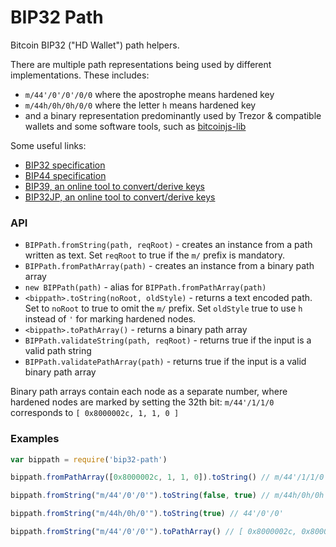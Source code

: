 # BIP32 Path

Bitcoin BIP32 ("HD Wallet") path helpers.

There are multiple path representations being used by different implementations. These includes:
- `m/44'/0'/0'/0/0` where the apostrophe means hardened key
- `m/44h/0h/0h/0/0` where the letter `h` means hardened key
- and a binary representation predominantly used by Trezor & compatible wallets and some software tools, such as [bitcoinjs-lib](https://github.com/bitcoinjs/bitcoinjs-lib)

Some useful links:
- [BIP32 specification](https://github.com/bitcoin/bips/blob/master/bip-0032.mediawiki)
- [BIP44 specification](https://github.com/bitcoin/bips/blob/master/bip-0044.mediawiki)
- [BIP39, an online tool to convert/derive keys](https://dcpos.github.io/bip39/)
- [BIP32JP, an online tool to convert/derive keys](https://bip32jp.github.io/english/index.html)


### API

- `BIPPath.fromString(path, reqRoot)` - creates an instance from a path written as text. Set `reqRoot` to true if the `m/` prefix is mandatory.
- `BIPPath.fromPathArray(path)` - creates an instance from a binary path array
- `new BIPPath(path)` - alias for `BIPPath.fromPathArray(path)`
- `<bippath>.toString(noRoot, oldStyle)` - returns a text encoded path. Set to `noRoot` to true to omit the `m/` prefix. Set `oldStyle` true to use `h` instead of `'` for marking hardened nodes.
- `<bippath>.toPathArray()` - returns a binary path array
- `BIPPath.validateString(path, reqRoot)` - returns true if the input is a valid path string
- `BIPPath.validatePathArray(path)` - returns true if the input is a valid binary path array

Binary path arrays contain each node as a separate number, where hardened nodes are marked by setting the 32th bit: `m/44'/1/1/0` corresponds to `[ 0x8000002c, 1, 1, 0 ]`


### Examples

```js
var bippath = require('bip32-path')

bippath.fromPathArray([0x8000002c, 1, 1, 0]).toString() // m/44'/1/1/0

bippath.fromString("m/44'/0'/0'").toString(false, true) // m/44h/0h/0h

bippath.fromString("m/44h/0h/0'").toString(true) // 44'/0'/0'

bippath.fromString("m/44'/0'/0'").toPathArray() // [ 0x8000002c, 0x80000000, 0x80000000 ]
```

